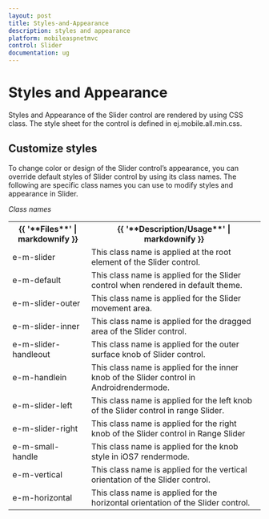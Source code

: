 ```yaml
---
layout: post
title: Styles-and-Appearance
description: styles and appearance
platform: mobileaspnetmvc
control: Slider
documentation: ug
---
```


# Styles and Appearance

Styles and Appearance of the Slider control are rendered by using CSS class. The style sheet for the control is defined in ej.mobile.all.min.css. 

## Customize styles

To change color or design of the Slider control’s appearance, you can override default styles of Slider control by using its class names. The following are specific class names you can use to modify styles and appearance in Slider.

_Class names_

<table>
<tr>
<th>
{{ '**Files**' | markdownify }}</th><th>
{{ '**Description/Usage**' | markdownify }}</th></tr>
<tr>
<td>
e-m-slider</td><td>
This class name is applied at the root element of the Slider control.</td></tr>
<tr>
<td>
e-m-default</td><td>
This class name is applied for the Slider control when rendered in default theme.</td></tr>
<tr>
<td>
e-m-slider-outer</td><td>
This class name is applied for the Slider movement area.</td></tr>
<tr>
<td>
e-m-slider-inner</td><td>
This class name is applied for the dragged area of the Slider control.</td></tr>
<tr>
<td>
e-m-slider-handleout</td><td>
This class name is applied for the outer surface knob of Slider control.</td></tr>
<tr>
<td>
e-m-handlein</td><td>
This class name is applied for the inner knob of the Slider control in Androidrendermode.</td></tr>
<tr>
<td>
e-m-slider-left</td><td>
This class name is applied for the left knob of the Slider control in range Slider.</td></tr>
<tr>
<td>
e-m-slider-right</td><td>
This class name is applied for the right knob of the Slider control in Range Slider</td></tr>
<tr>
<td>
e-m-small-handle</td><td>
This class name is applied for the knob style in iOS7 rendermode.</td></tr>
<tr>
<td>
e-m-vertical</td><td>
This class name is applied for the vertical orientation of the Slider control.</td></tr>
<tr>
<td>
e-m-horizontal</td><td>
This class name is applied for the horizontal orientation of the Slider control.</td></tr>
</table>




